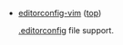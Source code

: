 
*   <a name="editorconfig">[editorconfig-vim](https://github.com/editorconfig/editorconfig-vim) ([top](#top))

    [.editorconfig](http://editorconfig.org) file support.
